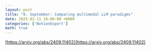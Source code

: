```yaml
---
layout: post
title: "9. September: Comparing multimodal LLM paradigms"
date: 2025-02-11 10:00:00 +0800
categories: ['NotionExport']
math: true
---
```


[https://arxiv.org/abs/2409.11402](https://arxiv.org/abs/2409.11402)

